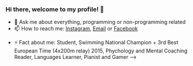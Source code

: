 ### Hi there, welcome to my profile! 👋

<!--
**NunoPereiraSousa/NunoPereiraSousa** is a ✨ _special_ ✨ repository because its `README.md` (this file) appears on your GitHub profile.

Here are some ideas to get you started:

- 🔭 I’m currently studying Web Development at ESMAD, Porto
- 🌱 I’m currently learning advanced CSS frameworks
- 👯 I’m looking to collaborate on cool projects
<!-- - 🤔 I’m looking for help with ... -->
- 💬 Ask me about everything, programming or non-programming related
- 📫 How to reach me: [Instagram](https://www.instagram.com/nunopereirasousa/), [Email](mailto:nunopsousa@live.com.pt) or [Facebook](https://www.facebook.com/nuno.sousa.9655806/)
<!--- 😄 Pronouns: ... -->
- ⚡ Fact about me: Student, Swimming National Champion + 3rd Best European Time (4x200m relay) 2015, Phychology and Mental Coaching Reader, Languages Learner, Pianist and Gamer
-->
